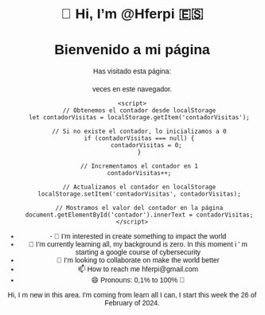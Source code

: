 <html>
  <head>
    <meta charset="UTF-8">
    <meta name="viewport" content="width=device-width, initial-scale=1.0">
    <title>Contador de Visitas</title>
    <style>
        body {
            font-family: Arial, sans-serif;
            text-align: center;
            padding: 50px;
        }
        .contador {
            font-size: 2em;
            margin: 20px 0;
        }
    </style>
</head>
<body>
  <h1>
   👋 Hi, I’m @Hferpi 🇪🇸   
  </h1>  
   <h1>Bienvenido a mi página</h1>
    <p>Has visitado esta página:</p>
    <div class="contador" id="contador"></div>
    <p>veces en este navegador.</p>

    <script>
        // Obtenemos el contador desde localStorage
        let contadorVisitas = localStorage.getItem('contadorVisitas');
        
        // Si no existe el contador, lo inicializamos a 0
        if (contadorVisitas === null) {
            contadorVisitas = 0;
        }

        // Incrementamos el contador en 1
        contadorVisitas++;

        // Actualizamos el contador en localStorage
        localStorage.setItem('contadorVisitas', contadorVisitas);

        // Mostramos el valor del contador en la página
        document.getElementById('contador').innerText = contadorVisitas;
    </script>
<div>
  <ul>
<li>- 👀 I’m interested in create something to impact the world</li>

<li> 🌱 I’m currently learning all, my background is zero. In this moment i ' m starting a google course of cybersecurity </li>
<li> 💞️ I’m looking to collaborate on make the world better </li>
<li> 📫 How to reach me hferpi@gmail.com </li>
<li> 😄 Pronouns: 0,1% to 100% 🔁 </li>
  </ul>
</div>

Hi, I m new in this area. I'm coming from learn all I can, I start this week the 26 of February of 2024.


</body>
</html>
